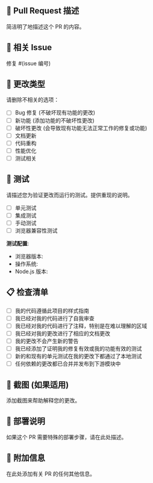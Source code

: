 ## 📝 Pull Request 描述

简洁明了地描述这个 PR 的内容。

## 🔗 相关 Issue

修复 #(issue 编号)

## 🎯 更改类型

请删除不相关的选项：

- [ ] Bug 修复 (不破坏现有功能的更改)
- [ ] 新功能 (添加功能的不破坏性更改)
- [ ] 破坏性更改 (会导致现有功能无法正常工作的修复或功能)
- [ ] 文档更新
- [ ] 代码重构
- [ ] 性能优化
- [ ] 测试相关

## 🧪 测试

请描述您为验证更改而运行的测试。提供重现的说明。

- [ ] 单元测试
- [ ] 集成测试
- [ ] 手动测试
- [ ] 浏览器兼容性测试

**测试配置**:
* 浏览器版本:
* 操作系统:
* Node.js 版本:

## 📋 检查清单

- [ ] 我的代码遵循此项目的样式指南
- [ ] 我已经对我的代码进行了自我审查
- [ ] 我已经对我的代码进行了注释，特别是在难以理解的区域
- [ ] 我已经对我的更改进行了相应的文档更改
- [ ] 我的更改不会产生新的警告
- [ ] 我已经添加了证明我的修复有效或我的功能有效的测试
- [ ] 新的和现有的单元测试在我的更改下都通过了本地测试
- [ ] 任何依赖的更改都已合并并发布到下游模块中

## 📸 截图 (如果适用)

添加截图来帮助解释您的更改。

## 🔄 部署说明

如果这个 PR 需要特殊的部署步骤，请在此处描述。

## 📝 附加信息

在此处添加有关 PR 的任何其他信息。
